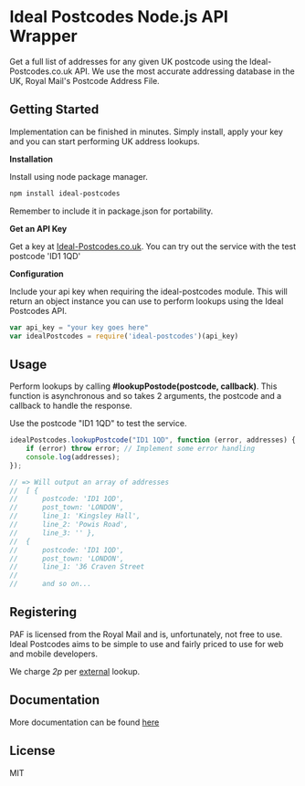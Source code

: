 # Ideal Postcodes Node.js API Wrapper

Get a full list of addresses for any given UK postcode using the Ideal-Postcodes.co.uk API. We use the most accurate addressing database in the UK, Royal Mail's Postcode Address File.

## Getting Started

Implementation can be finished in minutes. Simply install, apply your key and you can start performing UK address lookups.

**Installation**

Install using node package manager.

```bash
npm install ideal-postcodes
```

Remember to include it in package.json for portability.

**Get an API Key**

Get a key at [Ideal-Postcodes.co.uk](https://ideal-postcodes.co.uk). You can try out the service with the test postcode 'ID1 1QD'

**Configuration**

Include your api key when requiring the ideal-postcodes module. This will return an object instance you can use to perform lookups using the Ideal Postcodes API.

```javascript
var api_key = "your key goes here"
var idealPostcodes = require('ideal-postcodes')(api_key)
```

## Usage

Perform lookups by calling **#lookupPostode(postcode, callback)**. This function is asynchronous and so takes 2 arguments, the postcode and a callback to handle the response.

Use the postcode "ID1 1QD" to test the service.

```javascript
idealPostcodes.lookupPostcode("ID1 1QD", function (error, addresses) {
	if (error) throw error; // Implement some error handling
	console.log(addresses); 	
});

// => Will output an array of addresses
//	[ {
//		postcode: 'ID1 1QD',
//		post_town: 'LONDON',
//		line_1: 'Kingsley Hall',
//		line_2: 'Powis Road',
//		line_3: '' },
//	{ 
//		postcode: 'ID1 1QD',
//		post_town: 'LONDON',
//		line_1: '36 Craven Street
// 		
// 		and so on...
```

## Registering

PAF is licensed from the Royal Mail and is, unfortunately, not free to use. Ideal Postcodes aims to be simple to use and fairly priced to use for web and mobile developers.

We charge _2p_ per [external](https://ideal-postcodes.co.uk/termsandconditions#external) lookup.

## Documentation
More documentation can be found [here](https://ideal-postcodes.co.uk/documentation)

## License
MIT